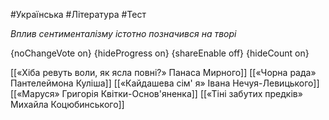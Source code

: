 #Українська #Література #Тест

*Вплив сентименталізму істотно позначився на творі*

{noChangeVote on}
{hideProgress on}
{shareEnable off}
{hideCount on}

[[«Хіба ревуть воли, як ясла повні?» Панаса Мирного]]
[[«Чорна рада» Пантелеймона Куліша]]
[[«Кайдашева сім' я» Івана Нечуя-Левицького]]
[[«Маруся» Григорія Квітки-Основ'яненка]]
[[«Тіні забутих предків» Михайла Коцюбинського]]
